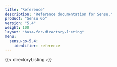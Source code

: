 ```yaml
---
title: "Reference"
description: "Reference documentation for Sensu."
product: "Sensu Go"
version: "5.4"
weight: 100
layout: "base-for-directory-listing"
menu:
  sensu-go-5.4:
    identifier: reference
---
```


{{< directoryListing >}}

